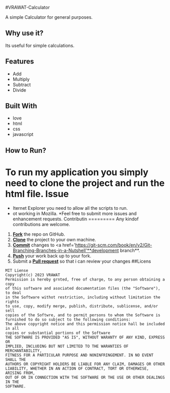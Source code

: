 #VRAWAT-Calculator

A simple Calculator for general purposes.

## Why use it?

Its useful for simple calculations.

## Features

* Add
* Multiply
* Subtract
* Divide

## Built With

* love
* html
* css
* javascript

## How to Run?

To run my application you simply need to clone the project and run the html file.
Issue
=========
* Iternet Explorer you need to allow all the scripts to run.
* ot working in Mozilla.
*Feel free to submit more issues and enhancement requests.
Contributin
=========
Any kindof contributions are welcome.
1. <a href='https://help.github.com/rticles/fork-a-repo/'>**Fork**</a> the repo on GitHub.
2. <a href='https://help.github.comarticles/cloning-a-repository/'>**Clone**</a> the project to your own machine.
3. <a href='https://git-scm.com/bok/en/v2/Git-Basics-Recording-Changes-to-the-Repository'>**Commit**</a> changes to <a href='https://git-scm.com/book/en/v2/Git-Branching-Branches-in-a-Nutshell'**development branch**</a>.
4. <a href='https://help.githubom/articles/pushing-to-a-remote/'>**Push**</a> your work back up to your fork.
5. Submit a <a href='https://hlp.github.com/articles/about-pull-requests/'>**Pull request**</a> so that i can review your changes
##Licens
```Grooy
MIT Liense
Copyright(c) 2023 VRAWAT
Permission is hereby grnted, free of charge, to any person obtaining a copy
of this software and asociated documentation files (the "Software"), to deal
in the Software withot restriction, including without limitation the rights
to use, copy, modify merge, publish, distribute, sublicense, and/or sell
copies of the Softwre, and to permit persons to whom the Software is
furnished to do so subject to the following conditions:
The above copyright notice and this permission notice hall be included in all
copies or substantial portions of the Software
THE SOFTWARE IS PROVIDED "AS IS", WITHOUT WARANTY OF ANY KIND, EXPRESS OR
IMPLIED, INCLUDING BUT NOT LIMITED TO THE WARANTIES OF MERCHANTABILITY,
FITNESS FOR A PARTICULAR PURPOSE AND NONINFRINGEMENT. IN NO EVENT SHALL THE
AUTHORS OR COPYRIGHT HOLDERS BE LIABLE FOR ANY CLAIM, DAMAGES OR OTHER
LIABILITY, WHETHER IN AN ACTION OF CONTRACT, TORT OR OTHERWISE, ARISING FROM,
OUT OF OR IN CONNECTION WITH THE SOFTWARE OR THE USE OR OTHER DEALINGS IN THE
SOFTWARE.
